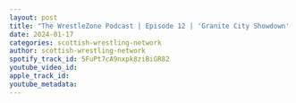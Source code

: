 ```yaml
---
layout: post
title: "The WrestleZone Podcast | Episode 12 | 'Granite City Showdown' (20 Jan 2024) Preview"
date: 2024-01-17
categories: scottish-wrestling-network
author: scottish-wrestling-network
spotify_track_id: 5FuPt7cA9nxpk8ziBiGR82
youtube_video_id: 
apple_track_id: 
youtube_metadata: 
---
```

